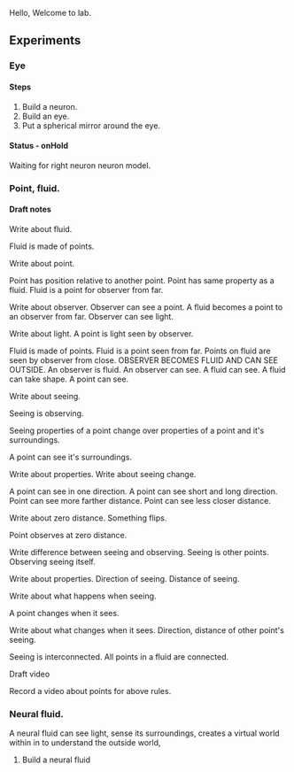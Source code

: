 Hello, Welcome to lab. 

## Experiments

### Eye

#### Steps

1. Build a neuron.
2. Build an eye.
3. Put a spherical mirror around the eye.


#### Status - onHold

Waiting for right neuron neuron model.

### Point, fluid.

#### Draft notes 

Write about fluid.

Fluid is made of points. 


Write about point.

Point has position relative to another point.
Point has same property as a fluid.
Fluid is a point for observer from far.

Write about observer.
Observer can see a point.
A fluid becomes a point to an observer from far.
Observer can see light.


Write about light.
A point is light seen by observer.


Fluid is made of points.
Fluid is a point seen from far.
Points on fluid are seen by observer from close.
OBSERVER BECOMES FLUID AND CAN SEE OUTSIDE.
An observer is fluid.
An observer can see.
A fluid can see.
A fluid can take shape.
A point can see.

Write about seeing.

Seeing is observing.

Seeing properties of a point change over properties of a point and it's surroundings.

A point can see it's surroundings.

Write about properties.
Write about seeing change.

A point can see in one direction.
A point can see short and long direction.
Point can see more farther distance.
Point can see less closer distance.

Write about zero distance. Something flips.

Point observes at zero distance.


Write difference between seeing and observing.
Seeing is other points.
Observing seeing itself.

Write about properties.
Direction of seeing.
Distance of seeing.

Write about what happens when seeing.

A point changes when it sees.

Write about what changes when it sees.
Direction, distance of other point's seeing.

Seeing is interconnected.
All points in a fluid are connected.



Draft video

Record a video about points for above rules.


### Neural fluid.

A neural fluid can see light, sense its surroundings, creates a virtual world within in to understand the outside world,

1. Build a neural fluid




